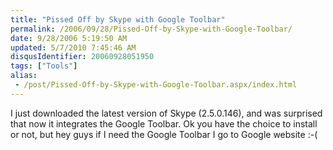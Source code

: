 ```yaml
---
title: "Pissed Off by Skype with Google Toolbar"
permalink: /2006/09/28/Pissed-Off-by-Skype-with-Google-Toolbar/
date: 9/28/2006 5:19:50 AM
updated: 5/7/2010 7:45:46 AM
disqusIdentifier: 20060928051950
tags: ["Tools"]
alias:
 - /post/Pissed-Off-by-Skype-with-Google-Toolbar.aspx/index.html
---
```

I just downloaded the latest version of Skype (2.5.0.146), and was surprised that now it integrates the Google Toolbar. Ok you have the choice to install or not, but hey guys if I need the Google Toolbar I go to Google website :-(
